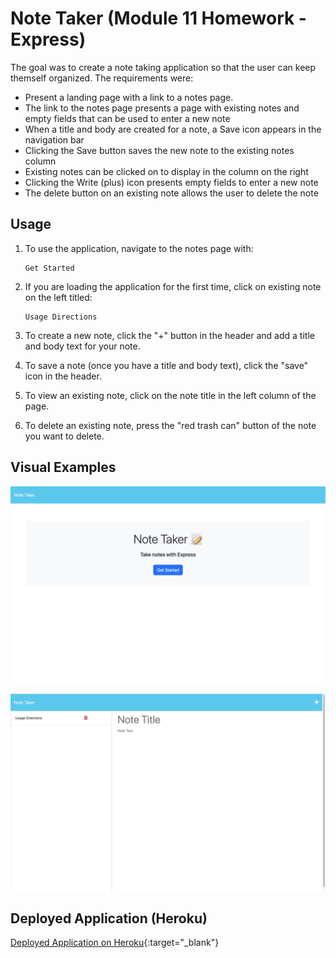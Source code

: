 # Note Taker (Module 11 Homework - Express)

The goal was to create a note taking application so that the user can keep themself organized. The requirements were:
  - Present a landing page with a link to a notes page.
  - The link to the notes page presents a page with existing notes and empty fields that can be used to enter a new note
  - When a title and body are created for a note, a Save icon appears in the navigation bar
  - Clicking the Save button saves the new note to the existing notes column
  - Existing notes can be clicked on to display in the column on the right
  - Clicking the Write (plus) icon presents empty fields to enter a new note
  - The delete button on an existing note allows the user to delete the note

## Usage

1. To use the application, navigate to the notes page with:
    ```
    Get Started
    ``` 
2. If you are loading the application for the first time, click on existing note on the left titled:
    ```
    Usage Directions
    ```
3. To create a new note, click the "+" button in the header and add a title and body text for your note.

4. To save a note (once you have a title and body text), click the "save" icon in the header.

5. To view an existing note, click on the note title in the left column of the page.

6. To delete an existing note, press the "red trash can" button of the note you want to delete.


## Visual Examples

![Landing Page Visual Example](./util/images/visual-1.png)

![Notes Page Visual Example](./util/images/visual-2.png)


## Deployed Application (Heroku)

[Deployed Application on Heroku](https://a-down-note-taker-a4f5d9c37c25.herokuapp.com/){:target="_blank"} 